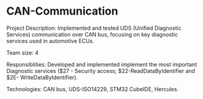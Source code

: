 # CAN-Communication

Project Description: Implemented and tested UDS (Unified Diagnostic Services) communication over CAN bus, focusing on key diagnostic services used in automotive ECUs.

Team size: 4

Responsiblities: Developed and implemented implement the most important Diagnostic services ($27 - Security access; $22-ReadDataByIdentifier and $2E- WriteDataByIdentifier).

Technologies: CAN bus, UDS-ISO14229, STM32 CubeIDE, Hercules.

